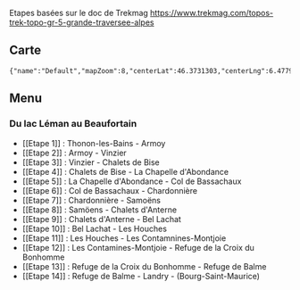 Etapes basées sur le doc de Trekmag
https://www.trekmag.com/topos-trek-topo-gr-5-grande-traversee-alpes

## Carte
```mapview
{"name":"Default","mapZoom":8,"centerLat":46.3731303,"centerLng":6.4779448,"query":"","chosenMapSource":0,"showLinks":false,"linkColor":"red"}
```

## Menu
### Du lac Léman au Beaufortain
- [[Etape 1]] : Thonon-les-Bains - Armoy
- [[Etape 2]] : Armoy - Vinzier
- [[Etape 3]] : Vinzier - Chalets de Bise
- [[Etape 4]] : Chalets de Bise - La Chapelle d'Abondance
- [[Etape 5]] : La Chapelle d'Abondance - Col de Bassachaux
- [[Etape 6]] : Col de Bassachaux - Chardonnière
- [[Etape 7]] : Chardonnière - Samoëns
- [[Etape 8]] : Samöens - Chalets d'Anterne
- [[Etape 9]] : Chalets d'Anterne - Bel Lachat
- [[Etape 10]] : Bel Lachat - Les Houches
- [[Etape 11]] : Les Houches - Les Contamnines-Montjoie
- [[Etape 12]] : Les Contamines-Montjoie - Refuge de la Croix du Bonhomme
- [[Etape 13]] : Refuge de la Croix du Bonhomme - Refuge de Balme
- [[Etape 14]] : Refuge de Balme - Landry - (Bourg-Saint-Maurice)



